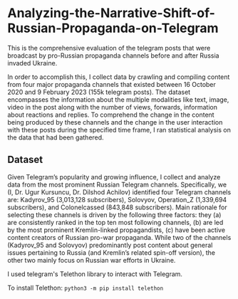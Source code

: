# Analyzing-the-Narrative-Shift-of-Russian-Propaganda-on-Telegram
This is the comprehensive evaluation of the telegram posts that were broadcast by pro-Russian propaganda channels before and after Russia invaded Ukraine.

In order to accomplish this, I collect data by crawling  and compiling content from four major propaganda channels that existed between 16 October 2020 and 9 February 2023 (155k telegram posts). The dataset encompasses the information about the multiple modalities like text, image, video in the post along with the number of views, forwards, information about reactions and replies.  To comprehend the change in the content being produced by these channels and the change in the user interaction with these posts during the specified time frame, I ran statistical analysis on the data that had been gathered. 

## Dataset
Given Telegram’s popularity and growing influence, I collect and analyze data from the most prominent Russian Telegram channels. Specifically, we (I, Dr. Ugur Kursuncu, Dr. Dilshod Achilov) identified four Telegram channels are: Kadyrov_95 (3,013,128 subscribers), Solovyov, Operation_Z (1,339,694 subscribers), and Colonelcassed (843,848 subscribers). Main rationale for selecting these channels is driven by the following three factors: they (a) are consistently ranked in the top ten most following channels, (b) are led by the most prominent Kremlin-linked propagandists, (c) have been active content creators of Russian pro-war propaganda. While two of the channels (Kadyrov_95 and Solovyov) predominantly post content about general issues pertaining to Russia (and Kremlin’s related spin-off version), the other two mainly focus on Russian war efforts in Ukraine. 

I used telegram's Telethon library to interact with Telegram. 

To install Telethon:
`python3 -m pip install telethon`
